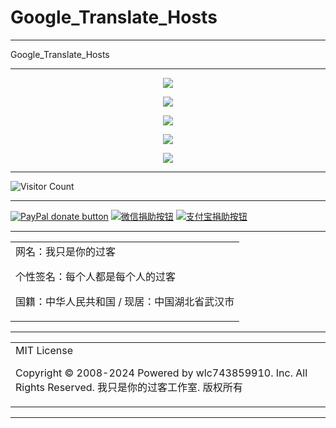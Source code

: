 # Google_Translate_Hosts

---

Google_Translate_Hosts

---

<p align="center">
  <img src="https://cdn.jsdelivr.net/gh/wlc743859910/Google_Translate_Hosts/img/gh-readme-header.webp">
</p>

<p align="center">
  <img src="https://cdn.jsdelivr.net/gh/wlc743859910/Google_Translate_Hosts/img/template.webp">
</p>

<p align="center">
  <img src="https://cdn.jsdelivr.net/gh/wlc743859910/Google_Translate_Hosts/img/1424469275.webp">
</p>

<p align="center">
  <img src="https://cdn.jsdelivr.net/gh/wlc743859910/Google_Translate_Hosts/img/fbCScVCQ.webp">
</p>

<p align="center">
  <img src="https://cdn.jsdelivr.net/gh/wlc743859910/Google_Translate_Hosts/img/programmer.webp">
</p>

---

![Visitor Count](https://profile-counter.glitch.me/{Google_Translate_Hosts}/count.svg)

---

[![PayPal donate button](https://img.shields.io/badge/PayPal-donate-green.svg)](https://paypal.me/)  [![微信捐助按钮](https://img.shields.io/badge/%E5%BE%AE%E4%BF%A1-%E5%90%91TA%E6%8D%90%E5%8A%A9-green.svg)](图片链接) [![支付宝捐助按钮](https://img.shields.io/badge/%E6%94%AF%E4%BB%98%E5%AE%9D-%E5%90%91TA%E6%8D%90%E5%8A%A9-green.svg)](图片链接)

---

<table>
    <tr>
        <td >
网名：我只是你的过客

个性签名：每个人都是每个人的过客

国籍：中华人民共和国 / 现居：中国湖北省武汉市
        </center>
        </td>
    </tr>
</table>

---

<table>
    <tr>
        <td >
MIT License

Copyright © 2008-2024 Powered by wlc743859910. Inc. All Rights Reserved. 我只是你的过客工作室. 版权所有
        </center>
        </td>
    </tr>
</table>

---

